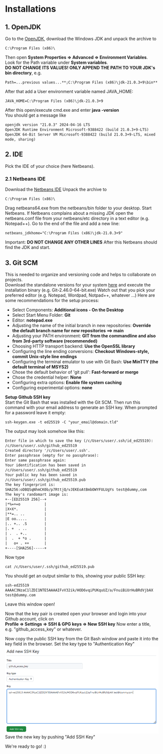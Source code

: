 # Installations
## 1. OpenJDK
Go to the [OpenJDK](http://jdk.java.net/22), download the Windows JDK and unpack the archive to
```
C:\Program Files (x86)\
```

Then open **System Properties => Advanced => Environment Variables**.
Look for the Path variable under **System variables**.  
**DO NOT CHANGE ITS VALUES! ONLY APPEND THE PATH TO YOUR JDK's bin directory**, e.g.
```
Path=...previous values...**;C:\Program Files (x86)\jdk-21.0.3+9\bin**
```

After that add a User environment variable named JAVA_HOME:
```
JAVA_HOME=C:\Program Files (x86)\jdk-21.0.3+9
```

After this open/execute cmd.exe and enter **java -version**  
You should get a message like
```
openjdk version "21.0.3" 2024-04-16 LTS
OpenJDK Runtime Environment Microsoft-9388422 (build 21.0.3+9-LTS)
OpenJDK 64-Bit Server VM Microsoft-9388422 (build 21.0.3+9-LTS, mixed mode, sharing)
```

## 2. IDE
Pick the IDE of your choice (here Netbeans).

### 2.1 Netbeans IDE
Download the [Netbeans IDE](https://apache.org/dyn/closer.lua/netbeans/22/netbeans-22-bin.zip)
Unpack the archive to
```
C:\Program Files (x86)\
```
Drag netbeans64.exe from the netbeans/bin folder to your desktop.
Start Netbeans. If Netbeans complains about a missing JDK open the netbeans.conf file from your netbeans/etc directory in a text editor (e.g. Notepad++). Go to the end of the file and add a new line:
```
netbeans_jdkhome="C:\Program Files (x86)\jdk-21.0.3+9"
```
Important: **DO NOT CHANGE ANY OTHER LINES**
After this Netbeans should find the JDK and start.

## 3. Git SCM
This is needed to organize and versioning code and helps to collaborate on projects.  
Download the standalone versions for your system [here](https://git-scm.com/download/win) and execute the installation binary (e.g. Git-2.46.0-64-bit.exe)
Watch out that you pick your preferred editor (e.g. Notepad, Wordpad, Notpad++, whatever ...)
Here are some recommendations for the setup process:
- Select Components: **Additional icons - On the Desktop**
- Select Start Menu Folder: **Git**
- Editor: **notepad.exe**
- Adjusting the name of the initial branch in new repositories: **Override the default branch name for new repositories ==> main**
- Adjusting your PATH environment: **GIT from the commandline and also from 3rd-party software (recommended)**
- Choosing HTTP transport backend: **Use the OpenSSL library**
- Configuring the line ending conversions: **Checkout Windows-style, commit Unix-style line endings**
- Configuring the terminal emulator to use with Git Bash: **Use MinTTY (the default terminal of MSYS2)**
- Chose the default behavior of 'git pull': **Fast-forward or merge**
- Chose the credential helper: **None**
- Configuring extra options: **Enable file system caching**
- Configuring experimental options: **none**

**Setup Github SSH key**  
Start the Git Bash that was installed with the Git SCM. Then run this command with your email address to generate an SSH key. When prompted for a password leave it empty:
```
ssh-keygen.exe -t ed25519 -C "your_email@domain.tld"
```
The output may look somehow like this:
```
Enter file in which to save the key (/c/Users/user/.ssh/id_ed25519): /c/Users/user/.ssh/github_ed25519
Created directory '/c/Users/user/.ssh'.
Enter passphrase (empty for no passphrase):  
Enter same passphrase again:  
Your identification has been saved in /c/Users/user/.ssh/github_ed25519  
Your public key has been saved in /c/Users/user/.ssh/github_ed25519.pub
The key fingerprint is:
SHA256:oDBQSqNhmCK0b/p7RttjQ/vJEKEoAtBmbOWYFULUgYs test@dummy,com
The key's randomart image is:
+--[ED25519 256]--+
|*%=+=o           |
|X+X*.            |
|**=.. ..         |
|E oo.....        |
|.. +.. .S        |
|. +  . ..        |
| .  . +..        |
|  .  + *o .      |
|   o+ . ++       |
+----[SHA256]-----+
```
Now type
```
cat /c/Users/user/.ssh/github_ed25519.pub
```
You should get an output similar to this, showing your public SSH key:
```
ssh-ed25519 AAAAC3NzaC1lZDI1NTE5AAAAIFvV32ik/HOD6vqiPUKquUZ/a/FnuiBiUrHuBRdVjbAX test@dummy.com
```
Leave this window open!

Now that the key pair is created open your browser and login into your Github account, click on  
**Profile => Settings => SSH & GPG keys => New SSH key**
Now enter a title, e.g. "github_access_key" or whatever.

Now copy the public SSH key from the Git Bash window and paste it into the key field in the browser. Set the key type to "Authentication Key"  
![Screenshot](./docs/images/ssh_key_setup.png)
Save the new key by pushing "Add SSH Key"

We're ready to go! :)
